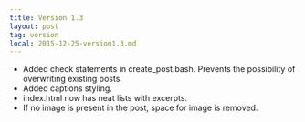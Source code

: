 ```yaml
---
title: Version 1.3
layout: post
tag: version
local: 2015-12-25-version1.3.md
---
```


<ul>
	<li>Added check statements in create_post.bash. Prevents the possibility of overwriting existing posts.</li>
	<li>Added captions styling.</li>
	<li>index.html now has neat lists with excerpts.</li>
	<li>If no image is present in the post, space for image is removed.</li>
<ul>
